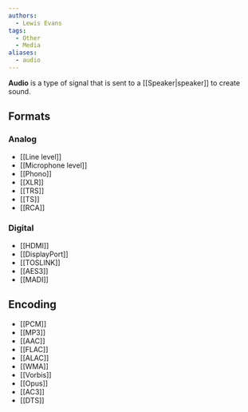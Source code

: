 ```yaml
---
authors:
  - Lewis Evans
tags:
  - Other
  - Media
aliases:
  - audio
---
```

**Audio** is a type of signal that is sent to a [[Speaker|speaker]] to create sound.
## Formats
### Analog
- [[Line level]]
- [[Microphone level]]
- [[Phono]]
- [[XLR]]
- [[TRS]]
- [[TS]]
- [[RCA]]
### Digital
- [[HDMI]]
- [[DisplayPort]]
- [[TOSLINK]]
- [[AES3]]
- [[MADI]]
## Encoding
- [[PCM]]
- [[MP3]]
- [[AAC]]
- [[FLAC]]
- [[ALAC]]
- [[WMA]]
- [[Vorbis]]
- [[Opus]]
- [[AC3]]
- [[DTS]]
